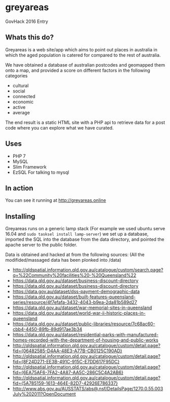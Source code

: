 # greyareas
GovHack 2016 Entry

## Whats this do?
Greyareas is a web site/app which aims to point out places in australia in which the aged population is catered for compared to the rest of australia.

We have obtained a database of australian postcodes and geomapped them onto a map, and provided a score on different factors in the following categories

 - cultural
 - social
 - connected
 - economic
 - active
 - average

 The end result is a static HTML site with a PHP api to retrieve data for a post code where you can explore what we have curated.

 ## Uses
  - PHP 7
  - MySQL
  - Slim Framework
  - EzSQL For talking to mysql

## In action
You can see it running at http://greyareas.online

## Installing
Greyareas runs on a generic lamp stack (For example we used ubuntu serve 16.04 and `sudo tasksel install lamp-server`) we set up a database, imported the SQL into the database from the data directory, and pointed the apache server to the public folder.

Data is obtained and hacked at from the following sources:
(All the modifided/massaged data has been plonked into /data)

 - http://qldspatial.information.qld.gov.au/catalogue/custom/search.page?q=%22Community%20facilities%20-%20Queensland%22
 - https://data.qld.gov.au/dataset/business-discount-directory
 - https://data.qld.gov.au/dataset/business-discount-directory
 - https://data.gov.au/dataset/dss-payment-demographic-data
 - https://data.qld.gov.au/dataset/built-features-queensland-series/resource/4f7efafa-3432-4043-b9ea-2da81b589d27
 - https://data.qld.gov.au/dataset/war-memorial-sites-in-queensland
 - https://data.qld.gov.au/dataset/world-war-ii-historic-places-in-queensland
 - https://data.qld.gov.au/dataset/public-libraries/resource/7c68ac60-cbb4-4450-89fb-89d917ae3b34
 - https://data.qld.gov.au/dataset/residential-parks-with-manufactured-homes-recorded-with-the-department-of-housing-and-public-works
 - http://qldspatial.information.qld.gov.au/catalogue/custom/detail.page?fid={06482585-D4AA-48E3-A77B-CB0125C190AD}
 - http://qldspatial.information.qld.gov.au/catalogue/custom/detail.page?fid={8F24D271-EE3B-491C-915C-E7DD617F95DC}
 - http://qldspatial.information.qld.gov.au/catalogue/custom/detail.page?fid={6EA75AF6-7FA2-4A87-AA5C-286C5C4A2AB6}
 - http://qldspatial.information.qld.gov.au/catalogue/custom/detail.page?fid={5A785159-1613-464E-82D7-42926E786337}
 - http://www.abs.gov.au/AUSSTATS/abs@.nsf/DetailsPage/1270.0.55.003July%202011?OpenDocument
